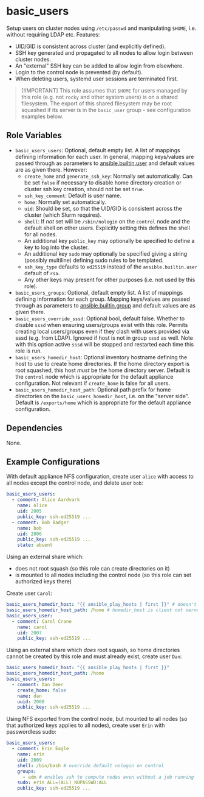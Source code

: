 
basic_users
===========

Setup users on cluster nodes using `/etc/passwd` and manipulating `$HOME`, i.e.
without requiring LDAP etc. Features:
- UID/GID is consistent across cluster (and explicitly defined).
- SSH key generated and propagated to all nodes to allow login between cluster
  nodes.
- An "external" SSH key can be added to allow login from elsewhere.
- Login to the control node is prevented (by default).
- When deleting users, systemd user sessions are terminated first.

> [!IMPORTANT] This role assumes that `$HOME` for users managed by this role
(e.g. not `rocky` and other system users) is on a shared filesystem. The export
of this shared filesystem may be root squashed if its server is in the
`basic_user` group - see configuration examples below.

Role Variables
--------------

- `basic_users_users`: Optional, default empty list. A list of mappings defining information for each user. In general, mapping keys/values are passed through as parameters to [ansible.builtin.user](https://docs.ansible.com/ansible/latest/collections/ansible/builtin/user_module.html) and default values are as given there. However:
  - `create_home` and `generate_ssh_key`: Normally set automatically. Can be
    set `false` if necessary to disable home directory creation or cluster ssh
    key creation, should not be set `true`.
  - `ssh_key_comment`: Default is user name.
  - `home`: Normally set automatically.
  - `uid`: Should be set, so that the UID/GID is consistent across the cluster
    (which Slurm requires).
  - `shell`: If *not* set will be `/sbin/nologin` on the `control` node and the
     default shell on other users. Explicitly setting this defines the shell for
     all nodes.
  - An additional key `public_key` may optionally be specified to define a key to log into the cluster.
  - An additional key `sudo` may optionally be specified giving a string (possibly multiline) defining sudo rules to be templated.
  - `ssh_key_type` defaults to `ed25519` instead of the `ansible.builtin.user` default of `rsa`.
  - Any other keys may present for other purposes (i.e. not used by this role).
- `basic_users_groups`: Optional, default empty list. A list of mappings defining information for each group. Mapping keys/values are passed through as parameters to [ansible.builtin.group](https://docs.ansible.com/ansible/latest/collections/ansible/builtin/group_module.html) and default values are as given there.
- `basic_users_override_sssd`: Optional bool, default false. Whether to disable `sssd` when ensuring users/groups exist with this role. Permits creating local users/groups even if they clash with users provided via sssd (e.g. from LDAP). Ignored if host is not in group `sssd` as well. Note with this option active `sssd` will be stopped and restarted each time this role is run.
- `basic_users_homedir_host`: Optional inventory hostname defining the host
  to use to create home directories. If the home directory export is root
  squashed, this host *must* be the home directory server. Default is the
  `control` node which is appropriate for the default appliance configuration.
  Not relevant if `create_home` is false for all users.
- `basic_users_homedir_host_path`: Optional path prefix for home directories on
   the `basic_users_homedir_host`, i.e. on the "server side". Default is
   `/exports/home` which is appropriate for the default appliance configuration.

Dependencies
------------

None.

Example Configurations
----------------------

With default appliance NFS configuration, create user `alice` with access
to all nodes except the control node, and delete user `bob`:

```yaml
basic_users_users:
  - comment: Alice Aardvark
    name: alice
    uid: 2005
    public_key: ssh-ed25519 ...
  - comment: Bob Badger
    name: bob
    uid: 2006
    public_key: ssh-ed25519 ...
    state: absent
```

Using an external share which:
  - does not root squash (so this role can create directories on it)
  - is mounted to all nodes including the control node (so this role can set
    authorized keys there)

Create user `Carol`:

```yaml
basic_users_homedir_host: "{{ ansible_play_hosts | first }}" # doesn't matter which host is used
basic_users_homedir_host_path: /home # homedir_host is client not server
basic_users_user:
  - comment: Carol Crane
    name: carol
    uid: 2007
    public_key: ssh-ed25519 ...
```

Using an external share which *does* root squash, so home directories cannot be
created by this role and must already exist, create user `Dan`:

```yaml
basic_users_homedir_host: "{{ ansible_play_hosts | first }}"
basic_users_homedir_host_path: /home
basic_users_users:
  - comment: Dan Deer
    create_home: false
    name: dan
    uuid: 2008
    public_key: ssh-ed25519 ...
```

Using NFS exported from the control node, but mounted to all nodes (so that
authorized keys applies to all nodes), create user `Erin` with passwordless sudo:

```yaml
basic_users_users:
  - comment: Erin Eagle
    name: erin
    uid: 2009
    shell: /bin/bash # override default nologin on control
    groups:
      - adm # enables ssh to compute nodes even without a job running
    sudo: erin ALL=(ALL) NOPASSWD:ALL
    public_key: ssh-ed25519 ...
```

